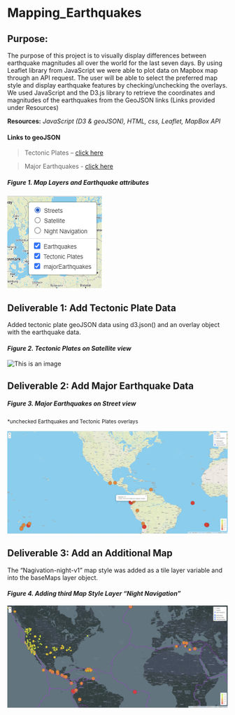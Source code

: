 # Mapping_Earthquakes

## Purpose: 
The purpose of this project is to visually display differences between earthquake magnitudes all over the world for the last seven days. By using Leaflet library  from JavaScript we were able to plot data on Mapbox map through an API request. The user will be able to select the preferred map style and display earthquake features by checking/unchecking the overlays.  We used JavaScript and the D3.js library to retrieve the coordinates and magnitudes of the earthquakes from the GeoJSON links (Links provided under Resources)

**Resources:** *JavaScript (D3 & geoJSON), HTML, css, Leaflet, MapBox API*
#### Links to geoJSON 

> Tectonic Plates – [click here](https://raw.githubusercontent.com/fraxen/tectonicplates/master/GeoJSON/PB2002_boundaries.json)

> Major Earthquakes - [click here](https://earthquake.usgs.gov/earthquakes/feed/v1.0/summary/4.5_week.geojson)

#### *Figure 1. Map Layers and Earthquake attributes*

![This is an image](https://github.com/IIrazoque/Mapping_Earthquakes/blob/d92c88c77f30b37f05b0a920f215687981d296bc/Earthquake_Challenge/Images/image1.PNG)
 

## Deliverable 1: Add Tectonic Plate Data

Added tectonic plate geoJSON data using d3.json() and an overlay object with the earthquake data. 

#### *Figure 2. Tectonic Plates on Satellite view*

![This is an image](https://github.com/IIrazoque/Mapping_Earthquakes/blob/d92c88c77f30b37f05b0a920f215687981d296bc/Earthquake_Challenge/Images/image2.PNG)
 

## Deliverable 2: Add Major Earthquake Data

#### *Figure 3. Major Earthquakes on Street view*

<sub>*unchecked Earthquakes and Tectonic Plates overlays</sub>

![This is an image](https://github.com/IIrazoque/Mapping_Earthquakes/blob/d92c88c77f30b37f05b0a920f215687981d296bc/Earthquake_Challenge/Images/image3.PNG)
 
## Deliverable 3: Add an Additional Map

The “Nagivation-night-v1” map style was added as a tile layer variable and into the baseMaps layer object.

#### *Figure 4. Adding third Map Style Layer “Night Navigation”*

![This is an image](https://github.com/IIrazoque/Mapping_Earthquakes/blob/d92c88c77f30b37f05b0a920f215687981d296bc/Earthquake_Challenge/Images/image4.PNG)

  
 

